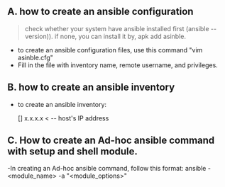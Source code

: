 ## A. how to create an ansible configuration


> check whether your system have ansible installed first (ansible --version)).
> if none, you can install it by, apk add asinble.



- to create an ansible configuration files, use this command "vim asinble.cfg"
- Fill in the file with inventory name, remote username, and privileges.


## B. how to create an ansible inventory

- to create an ansible inventory:

	[<GROUPNAME>]
	x.x.x.x < -- host's IP address



## C. How to create an Ad-hoc ansible command with setup and shell module.

   -In creating an Ad-hoc ansible command, follow this format:
   ansible <groupname> - <module_name> -a "<module_options>"



